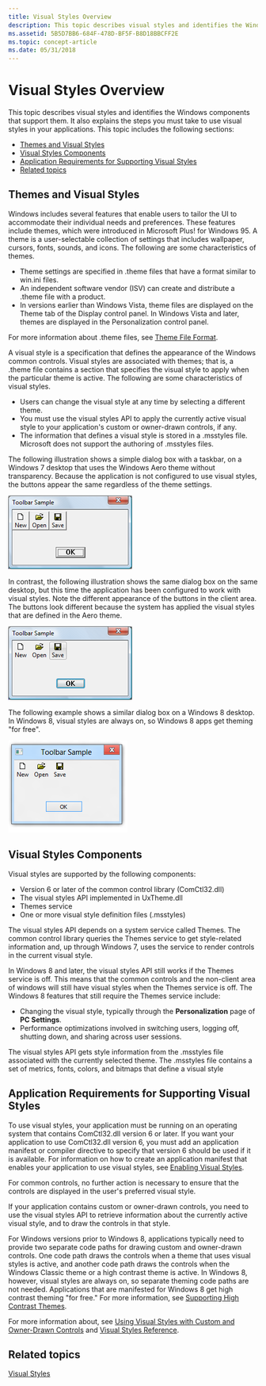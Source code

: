 ```yaml
---
title: Visual Styles Overview
description: This topic describes visual styles and identifies the Windows components that support them. It also explains the steps you must take to use visual styles in your applications.
ms.assetid: 5B5D7BB6-684F-478D-BF5F-B8D18BBCFF2E
ms.topic: concept-article
ms.date: 05/31/2018
---
```


# Visual Styles Overview

This topic describes visual styles and identifies the Windows components that support them. It also explains the steps you must take to use visual styles in your applications. This topic includes the following sections:

-   [Themes and Visual Styles](#themes-and-visual-styles)
-   [Visual Styles Components](#visual-styles-components)
-   [Application Requirements for Supporting Visual Styles](#application-requirements-for-supporting-visual-styles)
-   [Related topics](#related-topics)

## Themes and Visual Styles

Windows includes several features that enable users to tailor the UI to accommodate their individual needs and preferences. These features include themes, which were introduced in Microsoft Plus! for Windows 95. A theme is a user-selectable collection of settings that includes wallpaper, cursors, fonts, sounds, and icons. The following are some characteristics of themes.

-   Theme settings are specified in .theme files that have a format similar to win.ini files.
-   An independent software vendor (ISV) can create and distribute a .theme file with a product.
-   In versions earlier than Windows Vista, theme files are displayed on the Theme tab of the Display control panel. In Windows Vista and later, themes are displayed in the Personalization control panel.

For more information about .theme files, see [Theme File Format](themesfileformat-overview.md).

A visual style is a specification that defines the appearance of the Windows common controls. Visual styles are associated with themes; that is, a .theme file contains a section that specifies the visual style to apply when the particular theme is active. The following are some characteristics of visual styles.

-   Users can change the visual style at any time by selecting a different theme.
-   You must use the visual styles API to apply the currently active visual style to your application's custom or owner-drawn controls, if any.
-   The information that defines a visual style is stored in a .msstyles file. Microsoft does not support the authoring of .msstyles files.


The following illustration shows a simple dialog box with a taskbar, on a Windows 7 desktop that uses the Windows Aero theme without transparency. Because the application is not configured to use visual styles, the buttons appear the same regardless of the theme settings.

![screen shot of a dialog box with buttons that do not use transparency](images/tb-wostyles.png)

In contrast, the following illustration shows the same dialog box on the same desktop, but this time the application has been configured to work with visual styles. Note the different appearance of the buttons in the client area. The buttons look different because the system has applied the visual styles that are defined in the Aero theme.

![screen shot of a dialog box with buttons that use transparency](images/tb-withstyles.png)

The following example shows a similar dialog box on a Windows 8 desktop. In Windows 8, visual styles are always on, so Windows 8 apps get theming "for free".

![screen shot of a simple dialog box on the windows 8 desktop](images/tb-win8.png)

## Visual Styles Components

Visual styles are supported by the following components:

-   Version 6 or later of the common control library (ComCtl32.dll)
-   The visual styles API implemented in UxTheme.dll
-   Themes service
-   One or more visual style definition files (.msstyles)

The visual styles API depends on a system service called Themes. The common control library queries the Themes service to get style-related information and, up through Windows 7, uses the service to render controls in the current visual style.

In Windows 8 and later, the visual styles API still works if the Themes service is off. This means that the common controls and the non-client area of windows will still have visual styles when the Themes service is off. The Windows 8 features that still require the Themes service include:

-   Changing the visual style, typically through the **Personalization** page of **PC Settings**.
-   Performance optimizations involved in switching users, logging off, shutting down, and sharing across user sessions.

The visual styles API gets style information from the .msstyles file associated with the currently selected theme. The .msstyles file contains a set of metrics, fonts, colors, and bitmaps that define a visual style

## Application Requirements for Supporting Visual Styles

To use visual styles, your application must be running on an operating system that contains ComCtl32.dll version 6 or later. If you want your application to use ComCtl32.dll version 6, you must add an application manifest or compiler directive to specify that version 6 should be used if it is available. For information on how to create an application manifest that enables your application to use visual styles, see [Enabling Visual Styles](cookbook-overview.md).

For common controls, no further action is necessary to ensure that the controls are displayed in the user's preferred visual style.

If your application contains custom or owner-drawn controls, you need to use the visual styles API to retrieve information about the currently active visual style, and to draw the controls in that style.

For Windows versions prior to Windows 8, applications typically need to provide two separate code paths for drawing custom and owner-drawn controls. One code path draws the controls when a theme that uses visual styles is active, and another code path draws the controls when the Windows Classic theme or a high contrast theme is active. In Windows 8, however, visual styles are always on, so separate theming code paths are not needed. Applications that are manifested for Windows 8 get high contrast theming "for free." For more information, see [Supporting High Contrast Themes](supporting-high-contrast-themes.md).

For more information about, see [Using Visual Styles with Custom and Owner-Drawn Controls](using-visual-styles.md) and [Visual Styles Reference](uxctl-ref.md).

## Related topics

<dl> <dt>

[Visual Styles](themes-overview.md)
</dt> </dl>

 

 




